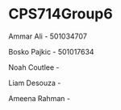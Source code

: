 ﻿# CPS714Group6


Ammar Ali - 501034707

Bosko Pajkic - 501017634

Noah Coutlee - 

Liam Desouza - 

Ameena Rahman - 
